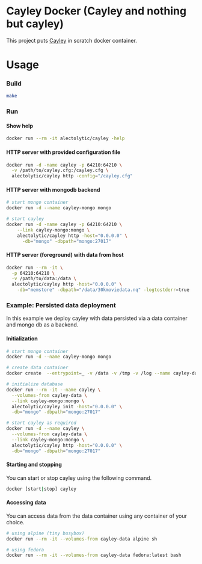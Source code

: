 # Cayley Docker (Cayley and nothing but cayley)

This project puts [Cayley](https://github.com/google/cayley) in scratch docker container.

# Usage

### Build
```sh
make
```

### Run
#### Show help
```sh
docker run --rm -it alectolytic/cayley -help
```
#### HTTP server with provided configuration file
```sh
docker run -d -name cayley -p 64210:64210 \
  -v /path/to/cayley.cfg:/cayley.cfg \
  alectolytic/cayley http -config="/cayley.cfg"
```
#### HTTP server with mongodb backend
```sh
# start mongo container
docker run -d --name cayley-mongo mongo

# start cayley
docker run -d -name cayley -p 64210:64210 \
    --link cayley-mongo:mongo \
    alectolytic/cayley http -host="0.0.0.0" \
      -db="mongo" -dbpath="mongo:27017"
```
#### HTTP server (foreground) with data from host
```sh
docker run --rm -it \
  -p 64210:64210 \
  -v /path/to/data:/data \
  alectolytic/cayley http -host="0.0.0.0" \
    -db="memstore" -dbpath="/data/30kmoviedata.nq" -logtostderr=true
```

### Example: Persisted data deployment
In this example we deploy cayley with data persisted via a data container and mongo db as a backend.

#### Initialization
```sh
# start mongo container
docker run -d --name cayley-mongo mongo

# create data container
docker create  --entrypoint=_ -v /data -v /tmp -v /log --name cayley-data scratch

# initialize database
docker run --rm -it --name cayley \
  --volumes-from cayley-data \
  --link cayley-mongo:mongo \
  alectolytic/cayley init -host="0.0.0.0" \
  -db="mongo" -dbpath="mongo:27017"

# start cayley as required
docker run -d --name cayley \
  --volumes-from cayley-data \
  --link cayley-mongo:mongo \
  alectolytic/cayley http -host="0.0.0.0" \
  -db="mongo" -dbpath="mongo:27017"
```

#### Starting and stopping
You can start or stop cayley using the following command.
```sh
docker [start|stop] cayley
```

#### Accessing data
You can access data from the data container using any container of your choice.
```sh
# using alpine (tiny busybox)
docker run --rm -it --volumes-from cayley-data alpine sh

# using fedora
docker run --rm -it --volumes-from cayley-data fedora:latest bash
```
